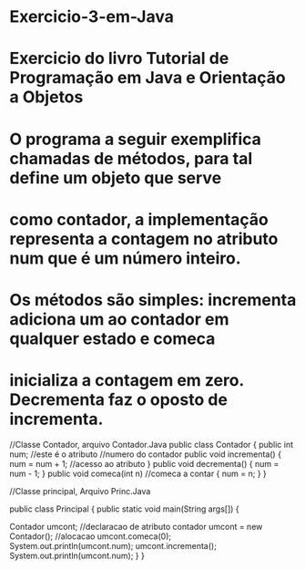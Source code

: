 # Exercicio-3-em-Java

# Exercicio do livro Tutorial de Programação em Java e Orientação a Objetos

# O programa a seguir exemplifica chamadas de métodos, para tal define um objeto que serve
# como contador, a implementação representa a contagem no atributo num que é um número inteiro.
# Os métodos são simples: incrementa adiciona um ao contador em qualquer estado e comeca
# inicializa a contagem em zero. Decrementa faz o oposto de incrementa.


//Classe Contador, arquivo Contador.Java
public class Contador {
public int num; //este é o atributo
//numero do contador
public void incrementa() {
 num = num + 1; //acesso ao atributo
 } 
public void decrementa() {
 num = num - 1;
 }
public void comeca(int n)
//comeca a contar
 {
 num = n;
 }
}

//Classe principal, Arquivo Princ.Java

public class Principal {
 public static void main(String args[]) {
 
 Contador umcont; 
 //declaracao de atributo contador
 umcont = new Contador();
 //alocacao
 umcont.comeca(0);
 System.out.println(umcont.num);
 umcont.incrementa();
 System.out.println(umcont.num);
 }
}
